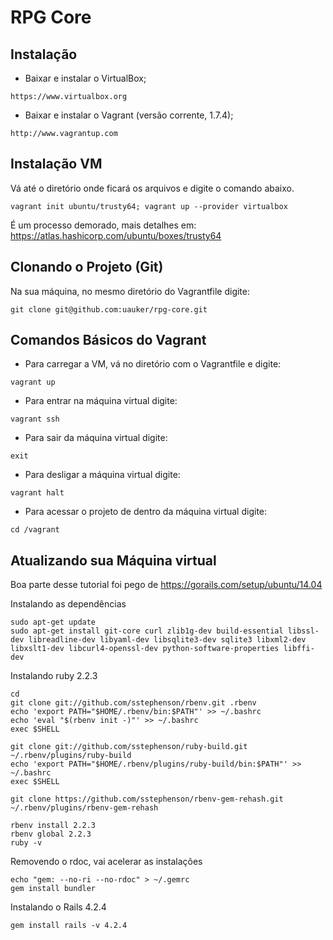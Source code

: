 RPG Core
==========

Instalação
---
- Baixar e instalar o VirtualBox;
```
https://www.virtualbox.org
```

- Baixar e instalar o Vagrant (versão corrente, 1.7.4);
```
http://www.vagrantup.com
```


Instalação VM
---
Vá até o diretório onde ficará os arquivos e digite o comando abaixo.
```
vagrant init ubuntu/trusty64; vagrant up --provider virtualbox
```
É um processo demorado, mais detalhes em: https://atlas.hashicorp.com/ubuntu/boxes/trusty64


Clonando o Projeto (Git)
---
Na sua máquina, no mesmo diretório do Vagrantfile digite:
```
git clone git@github.com:uauker/rpg-core.git
```

Comandos Básicos do Vagrant
---
- Para carregar a VM, vá no diretório com o Vagrantfile e digite:
```
vagrant up
```

- Para entrar na máquina virtual digite:
```
vagrant ssh
```

- Para sair da máquina virtual digite:
```
exit
```

- Para desligar a máquina virtual digite:
```
vagrant halt
```

- Para acessar o projeto de dentro da máquina virtual digite:
```
cd /vagrant
```


Atualizando sua Máquina virtual
---
Boa parte desse tutorial foi pego de https://gorails.com/setup/ubuntu/14.04

Instalando as dependências
```
sudo apt-get update
sudo apt-get install git-core curl zlib1g-dev build-essential libssl-dev libreadline-dev libyaml-dev libsqlite3-dev sqlite3 libxml2-dev libxslt1-dev libcurl4-openssl-dev python-software-properties libffi-dev
```

Instalando ruby 2.2.3
```
cd
git clone git://github.com/sstephenson/rbenv.git .rbenv
echo 'export PATH="$HOME/.rbenv/bin:$PATH"' >> ~/.bashrc
echo 'eval "$(rbenv init -)"' >> ~/.bashrc
exec $SHELL

git clone git://github.com/sstephenson/ruby-build.git ~/.rbenv/plugins/ruby-build
echo 'export PATH="$HOME/.rbenv/plugins/ruby-build/bin:$PATH"' >> ~/.bashrc
exec $SHELL

git clone https://github.com/sstephenson/rbenv-gem-rehash.git ~/.rbenv/plugins/rbenv-gem-rehash

rbenv install 2.2.3
rbenv global 2.2.3
ruby -v
```

Removendo o rdoc, vai acelerar as instalações
```
echo "gem: --no-ri --no-rdoc" > ~/.gemrc
gem install bundler
```

Instalando o Rails 4.2.4
```
gem install rails -v 4.2.4
```
